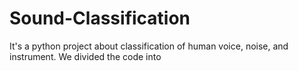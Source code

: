 # Sound-Classification
It's a python project about classification of human voice, noise, and instrument. 
We divided the code into
